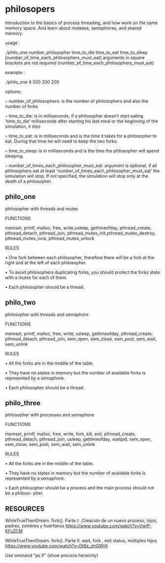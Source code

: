 # philosopers

Introduction to the basics of process threading, and how work on the same memory space. And learn about mutexes, semaphores, and shared memory. 

usage :

./philo_one number_philosopher time_to_die time_to_eat time_to_sleep [number_of_time_each_philosophers_must_eat] arguments in square brackets are not required (number_of_time_each_philosophers_must_eat)

example :

./philo_one 4 500 200 200
 
options:

◦ number_of_philosophers: is the number of philosophers and also the number of forks

◦ time_to_die: is in milliseconds, if a philosopher doesn’t start eating ’time_to_die’ milliseconds after starting his last meal or the beginning of the simulation, it dies

◦ time_to_eat: is in milliseconds and is the time it takes for a philosopher to eat. During that time he will need to keep the two forks.

◦ time_to_sleep: is in milliseconds and is the time the philosopher will spend sleeping.

◦ number_of_times_each_philosopher_must_eat: argument is optional, if all philosophers eat at least 'number_of_times_each_philosopher_must_eat’ the simulation will stop. If not specified, the simulation will stop only at the death of a philosopher.

## philo_one

philosopher with threads and mutex

FUNCTIONS

memset, printf, malloc, free, write,usleep, gettimeofday, pthread_create, pthread_detach, pthread_join, pthread_mutex_init,pthread_mutex_destroy, pthread_mutex_lock, pthread_mutex_unlock

RULES

• One fork between each philosopher, therefore there will be a fork at the right and at the left of each philosopher.

• To avoid philosophers duplicating forks, you should protect the forks state with a mutex for each of them.

• Each philosopher should be a thread.

## philo_two

philosopher with threads and semaphore

FUNCTIONS

memset, printf, malloc, free, write, usleep, gettimeofday, pthread_create, pthread_detach, pthread_join, sem_open, sem_close, sem_post, sem_wait, sem_unlink

RULES

• All the forks are in the middle of the table.

• They have no states in memory but the number of available forks is represented by a semaphore.

• Each philosopher should be a thread.

## philo_three

philosopher with processes and semaphore

FUNCTIONS

memset, printf, malloc, free, write, fork, kill, exit, pthread_create, pthread_detach, pthread_join, usleep, gettimeofday, waitpid, sem_open, sem_close, sem_post, sem_wait, sem_unlink

RULES

• All the forks are in the middle of the table.

• They have no states in memory but the number of available forks is represented by a semaphore.

• Each philosopher should be a process and the main process should not be a philoso- pher.

## RESOURCES

WhileTrueThenDream. fork(). Parte I: ,Creación de un nuevo proceso, hijos, padres, zombies y huérfanos https://www.youtube.com/watch?v=VwjP-KFuZCM

WhileTrueThenDream. fork(). Parte II. wait, fork , exit status, múltiples hijos https://www.youtube.com/watch?v=Dt9z_ohQWHI

Use ommand "ps lf" (show process herarchy)
